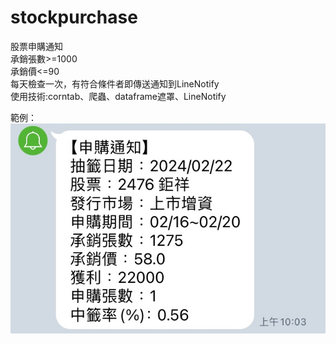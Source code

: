 # stockpurchase
股票申購通知 \
承銷張數>=1000\
承銷價<=90\
每天檢查一次，有符合條件者即傳送通知到LineNotify\
使用技術:corntab、爬蟲、dataframe遮罩、LineNotify

範例：
![](img/IMG_9157.jpeg)
